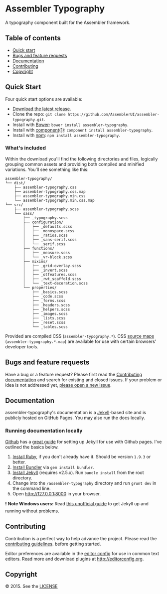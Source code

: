 # Assembler Typography

A typography component built for the Assembler framework.

## Table of contents

- [Quick start](#quick-start)
- [Bugs and feature requests](#bugs-and-feature-requests)
- [Documentation](#documentation)
- [Contributing](#contributing)
- [Copyright](#copyright)

## Quick Start

Four quick start options are available:

- [Download the latest release](https://github.com/AssemblerUI/assembler-typography/archive/v0.1.0.zip).
- Clone the repo: `git clone https://github.com/AssemblerUI/assembler-typography.git`.
- Install with [Bower](http://bower.io): `bower install assembler-typography`.
- Install with [component(1)](https://github.com/componentjs/component): `component install assembler-typography`.
- Install with [npm](https://www.npmjs.org): `npm install assembler-typography`.

### What's included

Within the download you'll find the following directories and files, logically
grouping common assets and providing both compiled and minified variations.
You'll see something like this:

```
assembler-typography/
└── dist/
    ├── assembler-typography.css
    ├── assembler-typography.css.map
    ├── assembler-typography.min.css
    └── assembler-typography.min.css.map
└── src/
    ├── assembler-typography.scss
    └── sass/
        ├── _typography.scss
        ├── configuration/
        │   ├── _defaults.scss
        │   ├── _monospace.scss
        │   ├── _ratios.scss
        │   ├── _sans-serif.scss
        │   └── _serif.scss
        ├── functions/
        │   ├── _measure.scss
        │   └── _vr-block.scss
        ├── mixins/
        │   ├── _grid-overlay.scss
        │   ├── _invert.scss
        │   ├── _otfeatures.scss
        │   ├── _rwt_scaffold.scss
        │   └── _text-decoration.scss
        └── properties/
            ├── _basics.scss
            ├── _code.scss
            ├── _forms.scss
            ├── _headers.scss
            ├── _helpers.scss
            ├── _images.scss
            ├── _lists.scss
            ├── _reset.scss
            └── _tables.scss
```

Provided are compiled CSS (`assembler-typography.*`). CSS [source maps](https://developers.google.com/chrome-developer-tools/docs/css-preprocessors)
(`assembler-typography.*.map`) are available for use with certain browsers' developer
tools.

## Bugs and feature requests

Have a bug or a feature request? Please first read the
[Contributing documentation](https://github.com/AssemblerUI/assembler-typography/blob/master/CONTRIBUTING.md)
and search for existing and closed issues. If your problem or idea is not
addressed yet, [please open a new issue](https://github.com/AssemblerUI/assembler-typography/issues/new).

## Documentation

assembler-typography's documentation is a [Jekyll](http://jekyllrb.com)-based site and
is publicly hosted on GitHub Pages.  You may also run the docs locally.

### Running documentation locally

[Github](https://github.com/) has a [great guide](https://help.github.com/articles/using-jekyll-with-pages/)
for setting up Jekyll for use with Github pages.  I've outlined the basics below.

1. [Install Ruby](https://www.ruby-lang.org/en/downloads/), if you don't already have it. Should be version `1.9.3` or better.
2. [Install Bundler](http://bundler.io/) via `gem install bundler`.
3. [Install Jekyll](http://jekyllrb.com/docs/installation) (requires v2.5.x). Run `bundle install` from the root directory.
4. Change into the `/assembler-typography` directory and run `grunt dev` in the command line.
5. Open <http://127.0.0.1:8000> in your browser.

:exclamation: **Note Windows users:** Read [this unofficial guide](http://jekyll-windows.juthilo.com/) to get Jekyll up and running without problems.

## Contributing

Contribution is a perfect way to help advance the project.  Please read the
[contributing guidelines](https://github.com/AssemblerUI/assembler-typography/blob/master/CONTRIBUTING.md).
before getting started.

Editor preferences are available in the [editor config](https://github.com/AssemblerUI/assembler-typography/blob/master/.editorconfig)
for use in common text editors. Read more and download plugins at <http://editorconfig.org>.

## Copyright

:copyright: 2015. See the [LICENSE](https://github.com/AssemblerUI/assembler-typography/blob/master/LICENSE.md)
